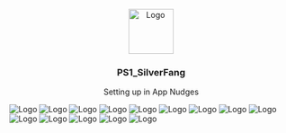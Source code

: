 <div id="top"></div>
<!--
*** Thanks for checking out the Best-README-Template. If you have a suggestion
*** that would make this better, please fork the repo and create a pull request
*** or simply open an issue with the tag "enhancement".
*** Don't forget to give the project a star!
*** Thanks again! Now go create something AMAZING! :D
-->

<!-- PROJECT SHIELDS -->
<!--
*** I'm using markdown "reference style" links for readability.
*** Reference links are enclosed in brackets [ ] instead of parentheses ( ).
*** See the bottom of this document for the declaration of the reference variables
*** for contributors-url, forks-url, etc. This is an optional, concise syntax you may use.
*** https://www.markdownguide.org/basic-syntax/#reference-style-links
-->
<!-- PROJECT LOGO -->
<br />
<div align="center">
  <a href="https://github.com/sanand34/Hackrx-project-complete">
    <img src="images/silverfang.jpeg" alt="Logo" width="80" height="80">
  </a>

  <h3 align="center">PS1_SilverFang</h3>

  <p align="center">
   Setting up in App Nudges
    <br />

  </p>
</div>
<img src="images/0001.jpg" alt="Logo">
<img src="images/0002.jpg" alt="Logo">
<img src="images/0003.jpg" alt="Logo">
<img src="images/0004.jpg" alt="Logo">
<img src="images/0005.jpg" alt="Logo">
<img src="images/0006.jpg" alt="Logo">
<img src="images/0007.jpg" alt="Logo">
<img src="images/0008.jpg" alt="Logo">
<img src="images/0009.jpg" alt="Logo">
<img src="images/0010.jpg" alt="Logo">
<img src="images/0011.jpg" alt="Logo">
<img src="images/0012.jpg" alt="Logo">
<img src="images/0013.jpg" alt="Logo">
<img src="images/0014.jpg" alt="Logo">

